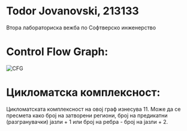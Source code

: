 # Todor Jovanovski, 213133

Втора лабораториска вежба по Софтверско инженерство

# Control Flow Graph:

  ![CFG](https://github.com/todorjovanovski/SI_2023_lab2_213133/assets/116504673/52b80b69-f922-4eb3-9f99-882b5a830999)

# Цикломатска комплексност:

Цикломатската комплексност на овој граф изнесува 11. Може да се пресмета како број на затворени региони, број на предикатни (разгранувачки) јазли + 1 или број на ребра - број на јазли + 2.
